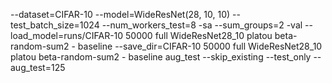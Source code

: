 --dataset=CIFAR-10 --model=WideResNet(28, 10, 10) --test_batch_size=1024 --num_workers_test=8 -sa --sum_groups=2 -val --load_model=runs/CIFAR-10 50000 full WideResNet28_10 platou beta-random-sum2 - baseline --save_dir=CIFAR-10 50000 full WideResNet28_10 platou beta-random-sum2 - baseline aug_test --skip_existing --test_only --aug_test=125